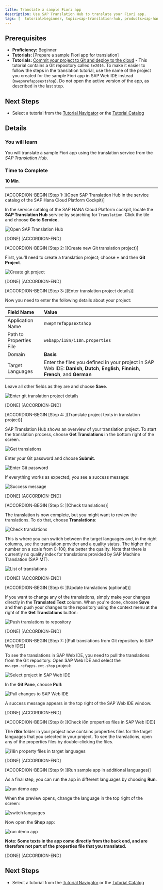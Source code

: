 ```yaml
---
title: Translate a sample Fiori app
description: Use SAP Translation Hub to translate your Fiori app.
tags: [  tutorial>beginner, topic>sap-translation-hub, products>sap-hana-cloud-platform, topic>sap-fiori-app ]
---
```


## Prerequisites  
 - **Proficiency:** Beginner
  - **Tutorials:** [Prepare a sample Fiori app for translation]
 - **Tutorials:** [Commit your project to Git and deploy to the cloud](http://www.sap.com/developer/tutorials/teched-2016-5.html) - This tutorial contains a Git repository called `te2016`. To make it easier to follow the steps in the translation tutorial, use the name of the project you created for the sample Fiori app in SAP Web IDE instead (`nwepmrefappsextshop`). Do not open the active version of the app, as described in the last step.

## Next Steps
- Select a tutorial from the [Tutorial Navigator](http://www.sap.com/developer/tutorial-navigator.html) or the [Tutorial Catalog](http://www.sap.com/developer/tutorials.html)


## Details
### You will learn  
You will translate a sample Fiori app using the translation service from the *SAP Translation Hub*.

### Time to Complete
**10 Min**.

---
[ACCORDION-BEGIN [Step 1: ](Open SAP Translation Hub in the service catalog of the SAP Hana Cloud Platform Cockpit)]

In the service catalog of the SAP HANA Cloud Platform cockpit, locate the **SAP Translation Hub** service by searching for `Translation`. Click the tile and choose **Go to Service**.

![Open SAP Translation Hub](sth-translate-fiori-app-go-to-sth.png)

[DONE]
[ACCORDION-END]

[ACCORDION-BEGIN [Step 2: ](Create new Git translation project)]

First, you'll need to create a translation project; choose **+** and then **Git Project**.  

![Create git project](sth-translate-fiori-app-creategitproject.png)

[DONE]
[ACCORDION-END]

[ACCORDION-BEGIN [Step 3: ](Enter translation project details)]

Now you need to enter the following details about your project:

Field Name | Value
:-------------  | :-------------
Application Name | `nwepmrefappsextshop`
Path to Properties File | `webapp/i18n/i18n.properties`
Domain | **Basis**
Target Languages   | Enter the files you defined in your project in SAP Web IDE: **Danish**, **Dutch**, **English**, **Finnish**, **French**, and **German**

Leave all other fields as they are and choose **Save**.

![Enter git translation project details](sth-translate-fiori-app-project-details.png)

[DONE]
[ACCORDION-END]

[ACCORDION-BEGIN [Step 4: ](Translate project texts in translation project)]

SAP Translation Hub shows an overview of your translation project. To start the translation process, choose **Get Translations** in the bottom right of the screen.

![Get translations](sth-translate-fiori-app-get-translations.png)

Enter your Git password and choose **Submit**.

![Enter Git password](sth-translate-fiori-app-enter-git-password.png)

If everything works as expected, you see a success message:

![Success message](sth-translate-fiori-app-success-message.png)


[DONE]
[ACCORDION-END]


[ACCORDION-BEGIN [Step 5: ](Check translations)]

The translation is now complete, but you might want to review the translations. To do that, choose **Translations**:

![Check translations](sth-translate-fiori-app-translations.png)

This is where you can switch between the target languages and, in the right columns, see the translation provider and a quality status. The higher the number on a scale from 0-100, the better the quality. Note that there is currently no quality index for translations provided by SAP Machine Translation (SAP MT).

![List of translations](sth-translate-fiori-app-list-of-translations.png)

[DONE]
[ACCORDION-END]

[ACCORDION-BEGIN [Step 6: ](Update translations (optional))]

If you want to change any of the translations, simply make your changes directly in the **Translated Text** column. When you're done, choose **Save** and then push your changes to the repository using the context menu at the right of the **Get Translations** button:

![Push translations to repository](sth-translate-fiori-push-changes-repo.png)

[DONE]
[ACCORDION-END]

[ACCORDION-BEGIN [Step 7: ](Pull translations from Git repository to SAP Web IDE)]

To see the translations in SAP Web IDE, you need to pull the translations from the Git repository. Open SAP Web IDE and select the `nw.epm.refapps.ext.shop` project:

![Select project in SAP Web IDE](sth-translate-fiori-app-select-project-ide.png)

In the **Git Pane**, choose **Pull**:

![Pull changes to SAP Web IDE](sth-translate-fiori-app-pull-to-ide.png)

A success message appears in the top right of the SAP Web IDE window.

[DONE]
[ACCORDION-END]

[ACCORDION-BEGIN [Step 8: ](Check i8n properties files in SAP Web IDE)]

The **i18n** folder in your project now contains properties files for the target languages that you selected in your project. To see the translations, open any of the properties files by double-clicking the files.

![i18n property files in target languages](sth-translate-fiori-app-i18n-lang-property-files.png)


[DONE]
[ACCORDION-END]

[ACCORDION-BEGIN [Step 9: ](Run sample app in additional languages)]

As a final step, you can run the app in different languages by choosing **Run**.

![run demo app](sth-translate-fiori-app-run-demo.png)

When the preview opens, change the language in the top right of the screen:

![switch languages](sth-translate-fiori-app-switch-languages.png)

Now open the **Shop** app:

![run demo app](sth-translate-fiori-app-Shop.png)

**Note: Some texts in the app come directly from the back end, and are therefore not part of the properties file that you translated.**

[DONE]
[ACCORDION-END]


## Next Steps
- Select a tutorial from the [Tutorial Navigator](http://www.sap.com/developer/tutorial-navigator.html) or the [Tutorial Catalog](http://www.sap.com/developer/tutorials.html)
